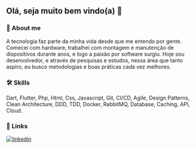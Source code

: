 ## Olá, seja muito bem vindo(a) 👋

### 🚀 About me
A tecnologia faz parte da minha vida desde que me entendo por gente. Comecei com hardware, trabalhei com montagem e manutenção de dispositivos durante anos, e logo a paixão por software surgiu. Hoje sou desenvolvedor, e através de pesquisas e estudos, nessa área que tanto aspiro, eu busco metodologias e boas práticas cada vez melhores.

### 🛠 Skills
Dart, Flutter, Php, Html, Css, Javascript, Git, CI/CD, Agile, Design Patterns, Clean Architecture, DDD, TDD, Docker, RabbitMQ, Database, Caching, API, Cloud.

### 🔗 Links
[![linkedin](https://img.shields.io/badge/linkedin-0A66C2?style=for-the-badge&logo=linkedin&logoColor=white)](https://www.linkedin.com/in/mthsena/)
